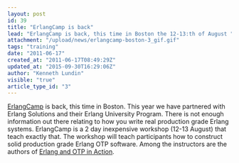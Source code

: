```yaml
---
layout: post
id: 39
title: "ErlangCamp is back"
lead: "ErlangCamp is back, this time in Boston the 12-13:th of August "
attachment: "/upload/news/erlangcamp-boston-3_gif.gif"
tags: "training"
date: "2011-06-17"
created_at: "2011-06-17T08:49:29Z"
updated_at: "2015-09-30T16:29:06Z"
author: "Kenneth Lundin"
visible: "true"
article_type_id: "3"
---
```


[ErlangCamp](http://erlangcamp.com) is back, this time in Boston. This year we have partnered with Erlang Solutions and their Erlang University Program. There is not enough information out there relating to how you write real production grade Erlang systems. ErlangCamp is a 2 day inexpensive workshop (12-13 August) that teach exactly that. The workshop will teach participants how to construct solid production grade Erlang OTP software. Among the instructors are the authors of [Erlang and OTP in Action](http://manning.com/logan).
